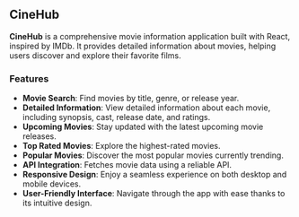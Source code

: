 ## CineHub

**CineHub** is a comprehensive movie information application built with React, inspired by IMDb. It provides detailed information about movies, helping users discover and explore their favorite films.

### Features
- **Movie Search**: Find movies by title, genre, or release year.
- **Detailed Information**: View detailed information about each movie, including synopsis, cast, release date, and ratings.
- **Upcoming Movies**: Stay updated with the latest upcoming movie releases.
- **Top Rated Movies**: Explore the highest-rated movies.
- **Popular Movies**: Discover the most popular movies currently trending.
- **API Integration**: Fetches movie data using a reliable API.
- **Responsive Design**: Enjoy a seamless experience on both desktop and mobile devices.
- **User-Friendly Interface**: Navigate through the app with ease thanks to its intuitive design.